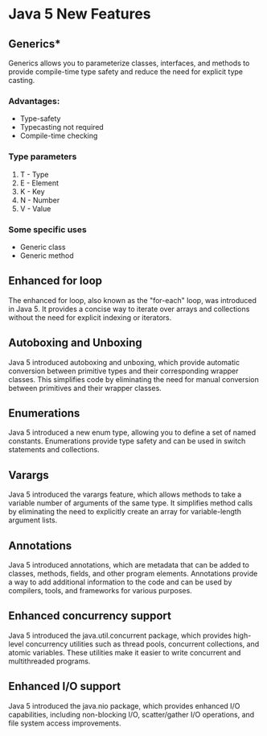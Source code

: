 # Java 5 New Features

## Generics*
Generics allows you to parameterize classes, interfaces, and methods to provide compile-time type safety and reduce the need for explicit type casting.

### Advantages:
 - Type-safety
 - Typecasting not required
 - Compile-time checking

### Type parameters
1.  T - Type
2.  E - Element
3.  K - Key
4.  N - Number
5.  V - Value

### Some specific uses
 - Generic class
 - Generic method

 
    
## Enhanced for loop
The enhanced for loop, also known as the "for-each" loop, was introduced in Java 5. It provides a concise way to iterate over arrays and collections without the need for explicit indexing or iterators.
    
## Autoboxing and Unboxing
Java 5 introduced autoboxing and unboxing, which provide automatic conversion between primitive types and their corresponding wrapper classes. This simplifies code by eliminating the need for manual conversion between primitives and their wrapper classes.
    
## Enumerations
Java 5 introduced a new enum type, allowing you to define a set of named constants. Enumerations provide type safety and can be used in switch statements and collections.
    
## Varargs
Java 5 introduced the varargs feature, which allows methods to take a variable number of arguments of the same type. It simplifies method calls by eliminating the need to explicitly create an array for variable-length argument lists.
    
## Annotations
Java 5 introduced annotations, which are metadata that can be added to classes, methods, fields, and other program elements. Annotations provide a way to add additional information to the code and can be used by compilers, tools, and frameworks for various purposes.
    
## Enhanced concurrency support
Java 5 introduced the java.util.concurrent package, which provides high-level concurrency utilities such as thread pools, concurrent collections, and atomic variables. These utilities make it easier to write concurrent and multithreaded programs.
    
## Enhanced I/O support
Java 5 introduced the java.nio package, which provides enhanced I/O capabilities, including non-blocking I/O, scatter/gather I/O operations, and file system access improvements.
<!--stackedit_data:
eyJoaXN0b3J5IjpbMjEyOTgzMTIxOCwxNDg2Njg5MzAxLC01OT
A4MTIxNTUsLTY2NDQ0NjY2MCwtMTY1NjEzMzk5M119
-->
